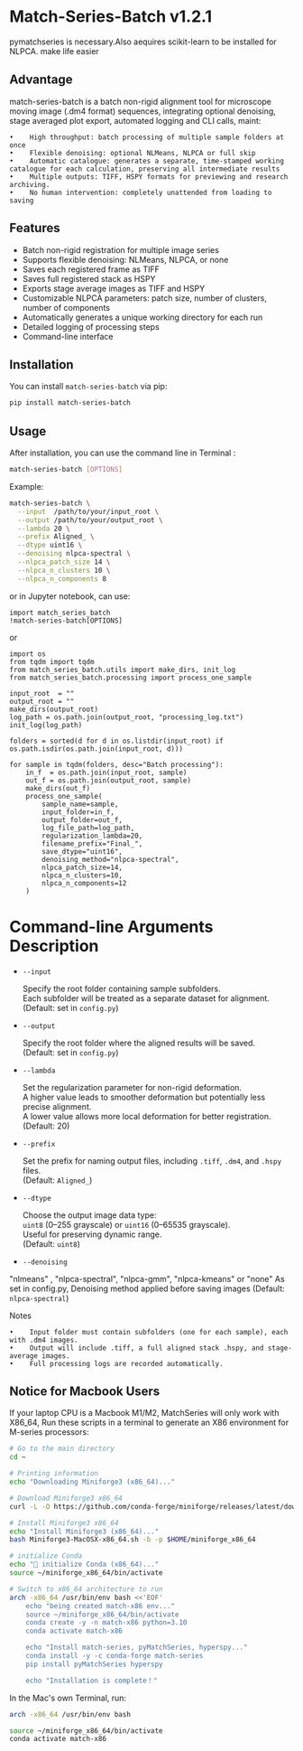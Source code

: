 # Match-Series-Batch v1.2.1

pymatchseries is necessary.Also aequires scikit-learn to be installed for NLPCA.
make life easier

## Advantage
match-series-batch is a batch non-rigid alignment tool for microscope moving image (.dm4 format) sequences, integrating optional denoising, stage averaged plot export, automated logging and CLI calls, maint:

    •    High throughput: batch processing of multiple sample folders at once
    •    Flexible denoising: optional NLMeans, NLPCA or full skip
    •    Automatic catalogue: generates a separate, time-stamped working catalogue for each calculation, preserving all intermediate results
    •    Multiple outputs: TIFF, HSPY formats for previewing and research archiving.
    •    No human intervention: completely unattended from loading to saving

## Features
- Batch non-rigid registration for multiple image series
- Supports flexible denoising: NLMeans, NLPCA, or none
- Saves each registered frame as TIFF
- Saves full registered stack as HSPY
- Exports stage average images as TIFF and HSPY
- Customizable NLPCA parameters: patch size, number of clusters, number of components
- Automatically generates a unique working directory for each run
- Detailed logging of processing steps
- Command-line interface

## Installation
You can install `match-series-batch` via pip:
```bash
pip install match-series-batch
```

## Usage
After installation, you can use the command line in Terminal :
``` bash
match-series-batch [OPTIONS]
```

Example:
```bash
match-series-batch \
  --input  /path/to/your/input_root \
  --output /path/to/your/output_root \
  --lambda 20 \
  --prefix Aligned_ \
  --dtype uint16 \
  --denoising nlpca-spectral \
  --nlpca_patch_size 14 \
  --nlpca_n_clusters 10 \
  --nlpca_n_components 8
```

or in Jupyter notebook, can use:
```
import match_series_batch
!match-series-batch[OPTIONS]
```
or
```
import os
from tqdm import tqdm
from match_series_batch.utils import make_dirs, init_log
from match_series_batch.processing import process_one_sample

input_root  = ""
output_root = ""
make_dirs(output_root)
log_path = os.path.join(output_root, "processing_log.txt")
init_log(log_path)

folders = sorted(d for d in os.listdir(input_root) if os.path.isdir(os.path.join(input_root, d)))

for sample in tqdm(folders, desc="Batch processing"):
    in_f  = os.path.join(input_root, sample)
    out_f = os.path.join(output_root, sample)
    make_dirs(out_f)
    process_one_sample(
        sample_name=sample,
        input_folder=in_f,
        output_folder=out_f,
        log_file_path=log_path,
        regularization_lambda=20,
        filename_prefix="Final_",
        save_dtype="uint16",
        denoising_method="nlpca-spectral",
        nlpca_patch_size=14,
        nlpca_n_clusters=10,
        nlpca_n_components=12
    )
```
# Command-line Arguments Description

- `--input`
  
  Specify the root folder containing sample subfolders.  
  Each subfolder will be treated as a separate dataset for alignment.  
  (Default: set in `config.py`)

- `--output`
  
  Specify the root folder where the aligned results will be saved.  
  (Default: set in `config.py`)

- `--lambda`
  
  Set the regularization parameter for non-rigid deformation.  
  A higher value leads to smoother deformation but potentially less precise alignment.  
  A lower value allows more local deformation for better registration.  
  (Default: 20)

- `--prefix`
  
  Set the prefix for naming output files, including `.tiff`, `.dm4`, and `.hspy` files.  
  (Default: `Aligned_`)

- `--dtype`
  
  Choose the output image data type:  
  `uint8` (0–255 grayscale) or `uint16` (0–65535 grayscale).  
  Useful for preserving dynamic range.  
  (Default: `uint8`)

- `--denoising`
  
 "nlmeans" , "nlpca-spectral", "nlpca-gmm", "nlpca-kmeans" or "none"
 As set in config.py, Denoising method applied before saving images
  (Default: `nlpca-spectral`)


Notes

    •    Input folder must contain subfolders (one for each sample), each with .dm4 images.
    •    Output will include .tiff, a full aligned stack .hspy, and stage-average images.
    •    Full processing logs are recorded automatically.


## Notice for Macbook Users
If your laptop CPU is a Macbook M1/M2, MatchSeries will only work with X86_64,
Run these scripts in a terminal to generate an X86 environment for M-series processors:
```bash
# Go to the main directory
cd ~

# Printing information
echo "Downloading Miniforge3 (x86_64)..."

# Download Miniforge3 x86_64
curl -L -O https://github.com/conda-forge/miniforge/releases/latest/download/Miniforge3-MacOSX-x86_64.sh

# Install Miniforge3 x86_64
echo "Install Miniforge3 (x86_64)..."
bash Miniforge3-MacOSX-x86_64.sh -b -p $HOME/miniforge_x86_64

# initialize Conda
echo "🔧 initialize Conda (x86_64)..."
source ~/miniforge_x86_64/bin/activate

# Switch to x86_64 architecture to run
arch -x86_64 /usr/bin/env bash <<'EOF'
    echo "being created match-x86 env..."
    source ~/miniforge_x86_64/bin/activate
    conda create -y -n match-x86 python=3.10
    conda activate match-x86

    echo "Install match-series, pyMatchSeries, hyperspy..."
    conda install -y -c conda-forge match-series
    pip install pyMatchSeries hyperspy

    echo "Installation is complete！"
```

In the Mac's own Terminal, run:
```bash
arch -x86_64 /usr/bin/env bash

source ~/miniforge_x86_64/bin/activate
conda activate match-x86
```


